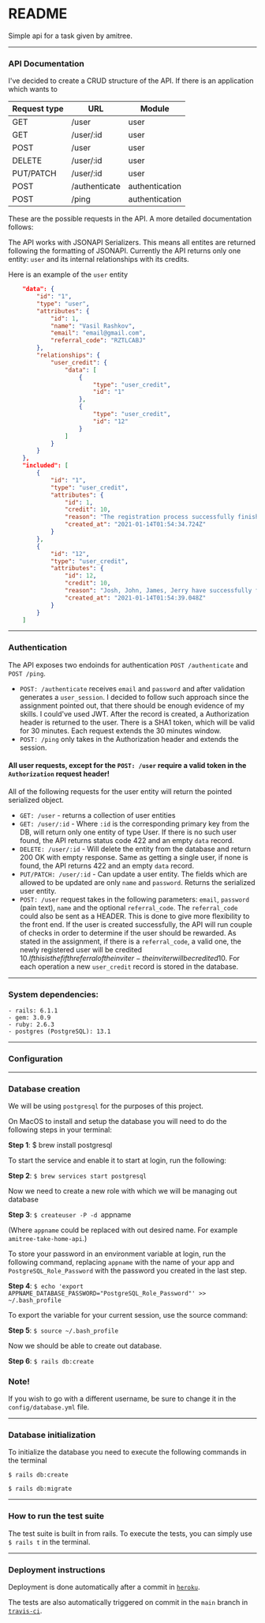 # README
  
Simple api for a task given by amitree.

---

### API Documentation

I've decided to create a CRUD structure of the API. If there is an application which wants to  


| Request type  | URL           | Module           |
| ------------- | ------------- | ---------------- |
| GET           | /user         | user             |
| GET           | /user/:id     | user             |
| POST          | /user         | user             |
| DELETE        | /user/:id     | user             |
| PUT/PATCH     | /user/:id     | user             |
| POST          | /authenticate | authentication   |
| POST          | /ping         | authentication   |

These are the possible requests in the API. A more detailed documentation follows:

The API works with JSONAPI Serializers. This means all entites are returned following the formatting of JSONAPI.
Currently the API returns only one entity: `user` and its internal relationships with its credits.

Here is an example of the `user` entity

``` json
	"data": {
        "id": "1",
        "type": "user",
        "attributes": {
            "id": 1,
            "name": "Vasil Rashkov",
            "email": "email@gmail.com",
            "referral_code": "RZTLCABJ"
        },
        "relationships": {
            "user_credit": {
                "data": [
                    {
                        "type": "user_credit",
                        "id": "1"
                    },
                    {
                        "type": "user_credit",
                        "id": "12"
                    }
                ]
            }
        }
    },
    "included": [
        {
            "id": "1",
            "type": "user_credit",
            "attributes": {
                "id": 1,
                "credit": 10,
                "reason": "The registration process successfully finished!",
                "created_at": "2021-01-14T01:54:34.724Z"
            }
        },
        {
            "id": "12",
            "type": "user_credit",
            "attributes": {
                "id": 12,
                "credit": 10,
                "reason": "Josh, John, James, Jerry have successfully finished the registration process!",
                "created_at": "2021-01-14T01:54:39.048Z"
            }
        }
    ]
```

---

### Authentication

The API exposes two endoinds for authentication `POST /authenticate` and `POST /ping`.

- `POST: /authenticate` receives `email` and `password` and after validation generates a `user_session`. I decided to follow such approach since the assignment pointed out, that there should be enough evidence of my skills. I could've used JWT. After the record is created, a Authorization header is returned to the user. There is a SHA1 token, which will be valid for 30 minutes. Each request extends the 30 minutes window.
- `POST: /ping` only takes in the Authorization header and extends the session.

#### All user requests, except for the `POST: /user` require a valid token in the `Authorization` request header! 


All of the following requests for the user entity will return the pointed serialized object.

- `GET: /user` - returns a collection of user entities
- `GET: /user/:id` - Where `:id` is the corresponding primary key from the DB, will return only one entity of type User. If there is no such user found, the API returns status code 422 and an empty `data` record.
- `DELETE: /user/:id` - Will delete the entity from the database and return 200 OK with empty response. Same as getting a single user, if none is found, the API returns 422 and an empty `data` record. 
- `PUT/PATCH: /user/:id` - Can update a user entity. The fields which are allowed to be updated are only `name` and `password`. Returns the serialized user entity.
- `POST: /user` request takes in the following parameters: `email`, `password` (pain text), `name` and the optional `referral_code`. The `referral_code` could also be sent as a HEADER. This is done to give more flexibility to the front end. If the user is created successfully, the API will run couple of checks in order to determine if the user should be rewarded. As stated in the assignment, if there is a `referral_code`, a valid one, the newly registered user will be credited 10$. If this is the fifth referral of the inviter - the inviter will be credited 10$. For each operation a new `user_credit` record is stored in the database. 

---


### System dependencies:

    - rails: 6.1.1
    - gem: 3.0.9
    - ruby: 2.6.3
    - postgres (PostgreSQL): 13.1
---

### Configuration


---

### Database creation

We will be using ```postgresql``` for the purposes of this project. 

On MacOS to install and setup the database you will need to do the following steps in your terminal:

**Step 1**: $ brew install postgresql

To start the service and enable it to start at login, run the following:

**Step 2**: ```$ brew services start postgresql```

Now we need to create a new role with which we will be managing out database

**Step 3**: ```$ createuser -P -d ```appname``` ```

(Where ```appname``` could be replaced with out desired name. For example ```amitree-take-home-api```.)
        
To store your password in an environment variable at login, run the following command, replacing ```appname``` with the name of your app and ```PostgreSQL_Role_Password``` with the password you created in the last step.

**Step 4**: ```$ echo 'export APPNAME_DATABASE_PASSWORD="PostgreSQL_Role_Password"' >> ~/.bash_profile```

To export the variable for your current session, use the source command:

**Step 5**: ```$ source ~/.bash_profile```

Now we should be able to create out database.

**Step 6**: ```$ rails db:create```

### Note!
If you wish to go with a different username, be sure to change it in the ```config/database.yml``` file.

---

### Database initialization

To initialize the database you need to execute the following commands in the terminal

```$ rails db:create```

```$ rails db:migrate```


---

### How to run the test suite

The test suite is built in from rails. To execute the tests, you can simply use ```$ rails t``` in the terminal.


---

### Deployment instructions

Deployment is done automatically after a commit in [`heroku`](https://frozen-gorge-25653.herokuapp.com/). 

The tests are also automatically triggered on commit in the `main` branch in [`travis-ci`](https://travis-ci.com/github/vshaddix/Amitree-take-home-api).



